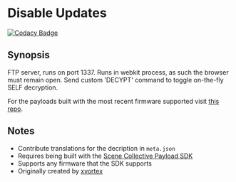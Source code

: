 Disable Updates
===
[![Codacy Badge](https://app.codacy.com/project/badge/Grade/16670167e484489292351d95894f6b4a)](https://www.codacy.com/gh/Scene-Collective/ps4-ftp/dashboard)

## Synopsis

FTP server, runs on port 1337. Runs in webkit process, as such the browser must remain open. Send custom 'DECYPT' command to toggle on-the-fly SELF decryption.

For the payloads built with the most recent firmware supported visit [this repo].

## Notes
- Contribute translations for the decription in `meta.json`
- Requires being built with the [Scene Collective Payload SDK]
- Supports any firmware that the SDK supports
- Originally created by [xvortex]

[//]: #
  [Scene Collective Payload SDK]: <https://github.com/Scene-Collective/ps4-payload-sdk>
  [this repo]: <https://github.com/Scene-Collective/ps4-payload-repo>
  [xvortex]: <https://github.com/xvortex/ps4-ftp-vtx>
